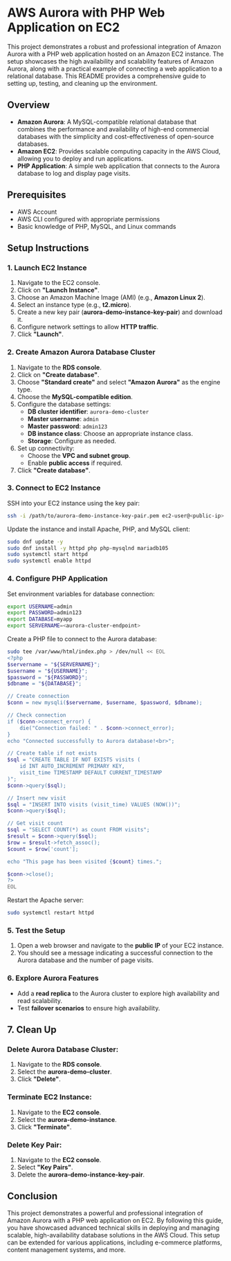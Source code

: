 # AWS Aurora with PHP Web Application on EC2

This project demonstrates a robust and professional integration of Amazon Aurora with a PHP web application hosted on an Amazon EC2 instance. The setup showcases the high availability and scalability features of Amazon Aurora, along with a practical example of connecting a web application to a relational database. This README provides a comprehensive guide to setting up, testing, and cleaning up the environment.

## Overview

- **Amazon Aurora**: A MySQL-compatible relational database that combines the performance and availability of high-end commercial databases with the simplicity and cost-effectiveness of open-source databases.
- **Amazon EC2**: Provides scalable computing capacity in the AWS Cloud, allowing you to deploy and run applications.
- **PHP Application**: A simple web application that connects to the Aurora database to log and display page visits.

## Prerequisites

- AWS Account
- AWS CLI configured with appropriate permissions
- Basic knowledge of PHP, MySQL, and Linux commands

## Setup Instructions

### 1. Launch EC2 Instance

1. Navigate to the EC2 console.
2. Click on **"Launch Instance"**.
3. Choose an Amazon Machine Image (AMI) (e.g., **Amazon Linux 2**).
4. Select an instance type (e.g., **t2.micro**).
5. Create a new key pair (**aurora-demo-instance-key-pair**) and download it.
6. Configure network settings to allow **HTTP traffic**.
7. Click **"Launch"**.

### 2. Create Amazon Aurora Database Cluster

1. Navigate to the **RDS console**.
2. Click on **"Create database"**.
3. Choose **"Standard create"** and select **"Amazon Aurora"** as the engine type.
4. Choose the **MySQL-compatible edition**.
5. Configure the database settings:
   - **DB cluster identifier**: `aurora-demo-cluster`
   - **Master username**: `admin`
   - **Master password**: `admin123`
   - **DB instance class**: Choose an appropriate instance class.
   - **Storage**: Configure as needed.
6. Set up connectivity:
   - Choose the **VPC and subnet group**.
   - Enable **public access** if required.
7. Click **"Create database"**.

### 3. Connect to EC2 Instance

SSH into your EC2 instance using the key pair:

```bash
ssh -i /path/to/aurora-demo-instance-key-pair.pem ec2-user@<public-ip>
```

Update the instance and install Apache, PHP, and MySQL client:

```bash
sudo dnf update -y
sudo dnf install -y httpd php php-mysqlnd mariadb105
sudo systemctl start httpd
sudo systemctl enable httpd
```

### 4. Configure PHP Application

Set environment variables for database connection:

```bash
export USERNAME=admin
export PASSWORD=admin123
export DATABASE=myapp
export SERVERNAME=<aurora-cluster-endpoint>
```

Create a PHP file to connect to the Aurora database:

```bash
sudo tee /var/www/html/index.php > /dev/null << EOL
<?php
$servername = "${SERVERNAME}";
$username = "${USERNAME}";
$password = "${PASSWORD}";
$dbname = "${DATABASE}";

// Create connection
$conn = new mysqli($servername, $username, $password, $dbname);

// Check connection
if ($conn->connect_error) {
    die("Connection failed: " . $conn->connect_error);
}
echo "Connected successfully to Aurora database!<br>";

// Create table if not exists
$sql = "CREATE TABLE IF NOT EXISTS visits (
    id INT AUTO_INCREMENT PRIMARY KEY,
    visit_time TIMESTAMP DEFAULT CURRENT_TIMESTAMP
)";
$conn->query($sql);

// Insert new visit
$sql = "INSERT INTO visits (visit_time) VALUES (NOW())";
$conn->query($sql);

// Get visit count
$sql = "SELECT COUNT(*) as count FROM visits";
$result = $conn->query($sql);
$row = $result->fetch_assoc();
$count = $row['count'];

echo "This page has been visited {$count} times.";

$conn->close();
?>
EOL
```

Restart the Apache server:

```bash
sudo systemctl restart httpd
```

### 5. Test the Setup

1. Open a web browser and navigate to the **public IP** of your EC2 instance.
2. You should see a message indicating a successful connection to the Aurora database and the number of page visits.

### 6. Explore Aurora Features

- Add a **read replica** to the Aurora cluster to explore high availability and read scalability.
- Test **failover scenarios** to ensure high availability.

## 7. Clean Up

### Delete Aurora Database Cluster:

1. Navigate to the **RDS console**.
2. Select the **aurora-demo-cluster**.
3. Click **"Delete"**.

### Terminate EC2 Instance:

1. Navigate to the **EC2 console**.
2. Select the **aurora-demo-instance**.
3. Click **"Terminate"**.

### Delete Key Pair:

1. Navigate to the **EC2 console**.
2. Select **"Key Pairs"**.
3. Delete the **aurora-demo-instance-key-pair**.

## Conclusion

This project demonstrates a powerful and professional integration of Amazon Aurora with a PHP web application on EC2. By following this guide, you have showcased advanced technical skills in deploying and managing scalable, high-availability database solutions in the AWS Cloud. This setup can be extended for various applications, including e-commerce platforms, content management systems, and more.

